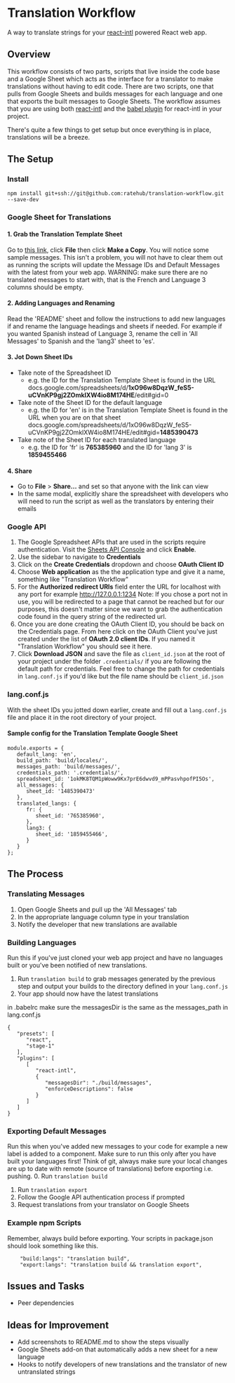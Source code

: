 Translation Workflow
==========
A way to translate strings for your [react-intl](https://github.com/yahoo/react-intl) powered React web app.

Overview
--------
This workflow consists of two parts, scripts that live inside the code base and a Google Sheet which acts as the interface for a translator to make translations without having to edit code. There are two scripts, one that pulls from Google Sheets and builds messages for each language and one that exports the built messages to Google Sheets. The workflow assumes that you are using both [react-intl](https://github.com/yahoo/react-intl) and the [babel plugin](https://github.com/yahoo/babel-plugin-react-intl) for react-intl in your project.

There's quite a few things to get setup but once everything is in place, translations will be a breeze.

The Setup
-----------
### Install
```npm install git+ssh://git@github.com:ratehub/translation-workflow.git --save-dev```

### Google Sheet for Translations
#### 1. Grab the Translation Template Sheet
Go to [this link](https://docs.google.com/spreadsheets/d/1xO96w8DqzW_feS5-uCVnKP9gj2ZOmklXW4io8M174HE/edit?usp=sharing), click **File** then click **Make a Copy**.
You will notice some sample messages. This isn't a problem, you will not have to clear them out as running the scripts will update the Message IDs and Default Messages with the latest from your web app.
WARNING: make sure there are no translated messages to start with, that is the French and Language 3 columns should be empty. 

#### 2. Adding Languages and Renaming
Read the 'README' sheet and follow the instructions to add new languages if and rename the language headings and sheets if needed. For example if you wanted Spanish instead of Language 3, rename the cell in 'All Messages' to Spanish and the 'lang3' sheet to 'es'.

#### 3. Jot Down Sheet IDs
* Take note of the Spreadsheet ID
    * e.g. the ID for the Translation Template Sheet is found in the URL
    docs.google.com/spreadsheets/d/**1xO96w8DqzW_feS5-uCVnKP9gj2ZOmklXW4io8M174HE**/edit#gid=0
* Take note of the Sheet ID for the default language
    * e.g. the ID for 'en' is in the Translation Template Sheet is found in the URL when you are on that sheet    docs.google.com/spreadsheets/d/1xO96w8DqzW_feS5-uCVnKP9gj2ZOmklXW4io8M174HE/edit#gid=**1485390473**
* Take note of the Sheet ID for each translated language
    * e.g. the ID for 'fr' is **765385960** and the ID for 'lang 3' is **1859455466**

#### 4. Share
* Go to **File** > **Share...** and set so that anyone with the link can view
* In the same modal, explicitly share the spreadsheet with developers who will need to run the script as well as the translators by entering their emails

### Google API
1. The Google Spreadsheet APIs that are used in the scripts require authentication. Visit the [Sheets API Console](https://console.developers.google.com/apis/api/sheets.googleapis.com/) and click **Enable**.
2. Use the sidebar to navigate to **Credentials**
3. Click on the **Create Credentials** dropdown and choose **OAuth Client ID**
4. Choose **Web application** as the the application type and give it a name, something like "Translation Workflow"
5. For the **Authorized redirect URIs** field enter the URL for localhost with any port for example http://127.0.0.1:1234
Note: If you chose a port not in use, you will be redirected to a page that cannot be reached but for our purposes, this doesn't matter since we want to grab the authentication code found in the query string of the redirected url.
6. Once you are done creating the OAuth Client ID, you should be back on the Credentials page. From here click on the OAuth Client you've just created under the list of **OAuth 2.0 client IDs**. If you named it "Translation Workflow" you should see it here.
7. Click **Download JSON** and save the file as ```client_id.json``` at the root of your project under the folder ```.credentials/``` if you are following the default path for credentials. Feel free to change the path for credentials in ```lang.conf.js``` if you'd like but the file name should be ```client_id.json```

### lang.conf.js
With the sheet IDs you jotted down earlier, create and fill out a ```lang.conf.js``` file and place it in the root directory of your project.
#### Sample config for the Translation Template Google Sheet
```
module.exports = {
   default_lang: 'en',
   build_path: 'build/locales/',
   messages_path: 'build/messages/',
   credentials_path: '.credentials/',
   spreadsheet_id: '1okMK8TQM1pWoww9Kx7prE6dwvd9_mPPasvhpofPI5Os',
   all_messages: {
      sheet_id: '1485390473'
   },
   translated_langs: {
      fr: {
         sheet_id: '765385960',
      },
      lang3: {
         sheet_id: '1859455466',
      }
   }
};
```
The Process
-----------
### Translating Messages
1. Open Google Sheets and pull up the 'All Messages' tab
2. In the appropriate language column type in your translation
3. Notify the developer that new translations are available

### Building Languages
Run this if you've just cloned your web app project and have no languages built or you've been notified of new translations.
1. Run ```translation build``` to grab messages generated by the previous step and output your builds to the directory defined in your ```lang.conf.js```
2. Your app should now have the latest translations

in .babelrc make sure the messagesDir is the same as the messages_path in lang.conf.js
```
{
   "presets": [
      "react",
      "stage-1"
   ],
   "plugins": [
      [
         "react-intl",
         {
            "messagesDir": "./build/messages",
            "enforceDescriptions": false
         }
      ]
   ]
}
```

### Exporting Default Messages
Run this when you've added new messages to your code for example a new label is added to a component.
Make sure to run this only after you have built your languages first! Think of git, always make sure your local changes are up to date with remote (source of translations) before exporting i.e. pushing.
0. Run ```translation build```
1. Run ```translation export```
2. Follow the Google API authentication process if prompted
3. Request translations from your translator on Google Sheets

### Example npm Scripts
Remember, always build before exporting. Your scripts in package.json should look something like this.
```
    "build:langs": "translation build",
    "export:langs": "translation build && translation export",
```

Issues and Tasks
----------------
* Peer dependencies

Ideas for Improvement
----------------------
* Add screenshots to README.md to show the steps visually
* Google Sheets add-on that automatically adds a new sheet for a new language
* Hooks to notify developers of new translations and the translator of new untranslated strings
